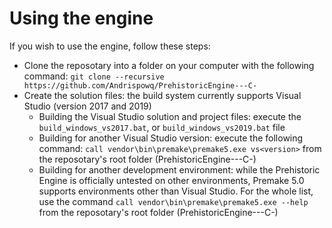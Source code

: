 # Using the engine

If you wish to use the engine, follow these steps:
- Clone the reposotary into a folder on your computer with the following command: `git clone --recursive https://github.com/Andrispowq/PrehistoricEngine---C-`
- Create the solution files: the build system currently supports Visual Studio (version 2017 and 2019)
  - Building the Visual Studio solution and project files: execute the `build_windows_vs2017.bat`, or `build_windows_vs2019.bat` file
  - Building for another Visual Studio version: execute the following command: `call vendor\bin\premake\premake5.exe vs<version>` from the reposotary's root folder (PrehistoricEngine---C-)
  - Building for another development environment: while the Prehistoric Engine is officially untested on other environments, Premake 5.0 supports environments other than Visual Studio. For the whole list, use the command `call vendor\bin\premake\premake5.exe --help` from the reposotary's root folder (PrehistoricEngine---C-)
